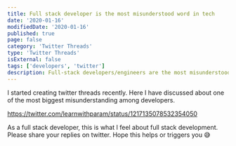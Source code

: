 ```yaml
---
title: Full stack developer is the most misunderstood word in tech
date: '2020-01-16'
modifiedDate: '2020-01-16'
published: true
page: false
category: 'Twitter Threads'
type: 'Twitter Threads'
isExternal: false
tags: ['developers', 'twitter']
description: Full-stack developers/engineers are the most misunderstood term in the tech world. But for the last decade, they are more in demand in the startup world. Let's see it from a full-stack developer perspective.
---
```


I started creating twitter threads recently. Here I have discussed about one of the most biggest misunderstanding among developers.

https://twitter.com/learnwithparam/status/1217135078532354050

As a full stack developer, this is what I feel about full stack development. Please share your replies on twitter. Hope this helps or triggers you 😅
